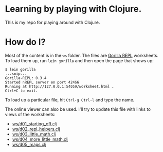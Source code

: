 # Learning by playing with Clojure.

This is my repo for playing around with Clojure.

# How do I?

Most of the content is in the `ws` folder.  The files are [Gorilla REPL](http://gorilla-repl.org/) worksheets.  To load them up, run `lein gorilla` and then open the page that shows up:

```
$ lein gorilla
...snip...
Gorilla-REPL: 0.3.4
Started nREPL server on port 42466
Running at http://127.0.0.1:54059/worksheet.html .
Ctrl+C to exit.
```

To load up a particular file, hit `Ctrl-g Ctrl-l` and type the name.

The online viewer can also be used.  I'll try to update this file with links to views of the worksheets:

* [ws/d01_starting_off.clj](http://viewer.gorilla-repl.org/view.html?source=github&user=justone&repo=cljplay&path=ws/d01_starting_off.clj)
* [ws/d02_repl_helpers.clj](http://viewer.gorilla-repl.org/view.html?source=github&user=justone&repo=cljplay&path=ws/d02_repl_helpers.clj)
* [ws/d03_little_math.clj](http://viewer.gorilla-repl.org/view.html?source=github&user=justone&repo=cljplay&path=ws/d03_little_math.clj)
* [ws/d04_more_little_math.clj](http://viewer.gorilla-repl.org/view.html?source=github&user=justone&repo=cljplay&path=ws/d04_more_little_math.clj)
* [ws/d05_maps.clj](http://viewer.gorilla-repl.org/view.html?source=github&user=justone&repo=cljplay&path=ws/d05_maps.clj)
